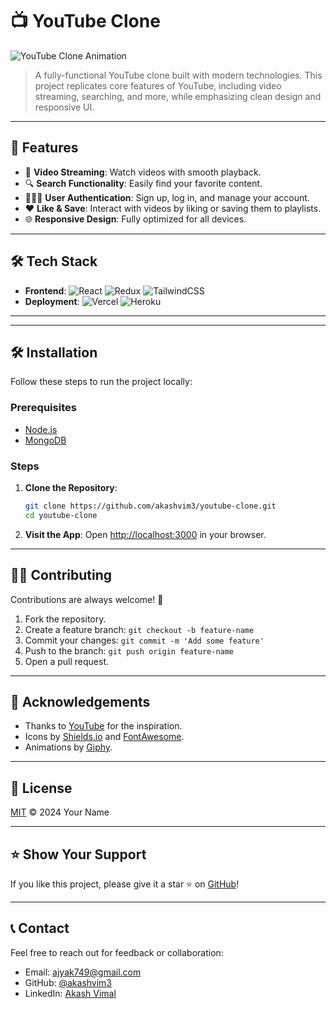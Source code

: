 # 📺 YouTube Clone

![YouTube Clone Animation](https://media.giphy.com/media/l0HlvtIPzPdt2usKs/giphy.gif)

> A fully-functional YouTube clone built with modern technologies. This project replicates core features of YouTube, including video streaming, searching, and more, while emphasizing clean design and responsive UI.

---

## 🚀 Features

- 🎥 **Video Streaming**: Watch videos with smooth playback.
- 🔍 **Search Functionality**: Easily find your favorite content.
- 🧑‍🤝‍🧑 **User Authentication**: Sign up, log in, and manage your account.
- ❤️ **Like & Save**: Interact with videos by liking or saving them to playlists.
- 🌐 **Responsive Design**: Fully optimized for all devices.

---

## 🛠️ Tech Stack

- **Frontend**: ![React](https://img.shields.io/badge/-React-61DAFB?style=flat&logo=react&logoColor=white) ![Redux](https://img.shields.io/badge/-Redux-764ABC?style=flat&logo=redux&logoColor=white) ![TailwindCSS](https://img.shields.io/badge/-TailwindCSS-38B2AC?style=flat&logo=tailwind-css&logoColor=white)
- **Deployment**: ![Vercel](https://img.shields.io/badge/-Vercel-000000?style=flat&logo=vercel&logoColor=white) ![Heroku](https://img.shields.io/badge/-Heroku-430098?style=flat&logo=heroku&logoColor=white)

---
---

## 🛠️ Installation

Follow these steps to run the project locally:

### Prerequisites
- [Node.js](https://nodejs.org/)
- [MongoDB](https://www.mongodb.com/)

### Steps

1. **Clone the Repository**:
   ```bash
   git clone https://github.com/akashvim3/youtube-clone.git
   cd youtube-clone
   ```

2. **Visit the App**:
   Open [http://localhost:3000](https://akashvim3.github.io/Youtube-Clone/) in your browser.

---

## 🧑‍💻 Contributing

Contributions are always welcome! 🎉

1. Fork the repository.
2. Create a feature branch: `git checkout -b feature-name`
3. Commit your changes: `git commit -m 'Add some feature'`
4. Push to the branch: `git push origin feature-name`
5. Open a pull request.

---

## 🙌 Acknowledgements

- Thanks to [YouTube](https://www.youtube.com) for the inspiration.
- Icons by [Shields.io](https://shields.io/) and [FontAwesome](https://fontawesome.com/).
- Animations by [Giphy](https://giphy.com/).

---

## 📜 License

[MIT](LICENSE) © 2024 Your Name

---

## ⭐ Show Your Support

If you like this project, please give it a star ⭐ on [GitHub](https://github.com/akashvim3/youtube-clone)!

---

## 📞 Contact

Feel free to reach out for feedback or collaboration:

- Email: [ajyak749@gmail.com](mailto:your-email@example.com)
- GitHub: [@akashvim3](https://github.com/akashvim3)
- LinkedIn: [Akash Vimal](https://linkedin.com/in/Akashvimal)
